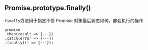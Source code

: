 ## Promise.prototype.finally()

`finally`方法用于指定不管 Promise 对象最后状态如何，都会执行的操作



```
promise
.then(result => {···})
.catch(error => {···})
.finally(() => {···});
```